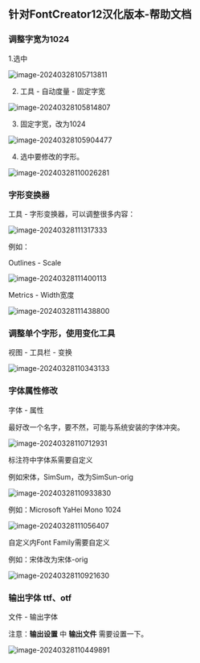 

## 针对FontCreator12汉化版本-帮助文档



### 调整字宽为1024

1.选中

![image-20240328105713811](./img/FontCreatorHelp.assets/image-20240328105713811.png)

2. 工具 - 自动度量 - 固定字宽

![image-20240328105814807](./img/FontCreatorHelp.assets/image-20240328105814807.png)

3. 固定字宽，改为1024

![image-20240328105904477](./img/FontCreatorHelp.assets/image-20240328105904477.png)

4. 选中要修改的字形。

![image-20240328110026281](./img/FontCreatorHelp.assets/image-20240328110026281.png)



### 字形变换器

工具 - 字形变换器，可以调整很多内容：

![image-20240328111317333](./img/FontCreatorHelp.assets/image-20240328111317333.png)

例如：

Outlines - Scale

![image-20240328111400113](./img/FontCreatorHelp.assets/image-20240328111400113.png)

Metrics - Width宽度

![image-20240328111438800](./img/FontCreatorHelp.assets/image-20240328111438800.png)



### 调整单个字形，使用变化工具

视图 - 工具栏 - 变换 

![image-20240328110343133](./img/FontCreatorHelp.assets/image-20240328110343133.png)



### 字体属性修改

字体 - 属性

最好改一个名字，要不然，可能与系统安装的字体冲突。

![image-20240328110712931](./img/FontCreatorHelp.assets/image-20240328110712931.png)

标注符中字体系需要自定义

例如宋体，SimSum，改为SimSun-orig

![image-20240328110933830](./img/FontCreatorHelp.assets/image-20240328110933830.png)

例如：Microsoft YaHei Mono 1024

![image-20240328111056407](./img/FontCreatorHelp.assets/image-20240328111056407.png)



自定义内Font Family需要自定义

例如：宋体改为宋体-orig

![image-20240328110921630](./img/FontCreatorHelp.assets/image-20240328110921630.png)



### 输出字体 ttf、otf

文件 - 输出字体

注意：**输出设置** 中 **输出文件** 需要设置一下。

![image-20240328110449891](./img/FontCreatorHelp.assets/image-20240328110449891.png)

